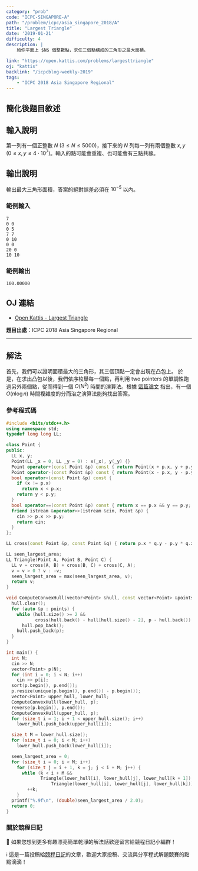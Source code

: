 ```yaml
---
category: "prob"
code: "ICPC-SINGAPORE-A"
path: "/problem/icpc/asia_singapore_2018/A"
title: "Largest Triangle"
date: '2019-01-21'
difficulty: 4
description: |
    給你平面上 $N$ 個整數點，求任三個點構成的三角形之最大面積。

link: "https://open.kattis.com/problems/largesttriangle"
oj: "kattis"
backlink: "/icpcblog-weekly-2019"
tags:
    - "ICPC 2018 Asia Singapore Regional"
---
```


## 簡化後題目敘述

<showvariable varname="description"></showvariable>

## 輸入說明

第一列有一個正整數 $N$ ($3\le N\le 5000$)，接下來的 $N$ 列每一列有兩個整數 $x, y$ ($0\le x, y\le 4\cdot 10^7$)。輸入的點可能會重複、也可能會有三點共線。

## 輸出說明

輸出最大三角形面積，答案的絕對誤差必須在 $10^{-5}$ 以內。

### 範例輸入

```
7
0 0
0 5
7 7
0 10
0 0
20 0
10 10
```

### 範例輸出

```
100.00000
```

## OJ 連結

* [Open Kattis - Largest Triangle](https://open.kattis.com/problems/largesttriangle)

**題目出處**：ICPC 2018 Asia Singapore Regional

---

## 解法

首先，我們可以證明面積最大的三角形，其三個頂點一定會出現在凸包上。
於是，在求出凸包以後，我們依序枚舉每一個點，再利用 two pointers 的單調性跑過另外兩個點，從而得到一個 $O(N^2)$ 時間的演算法。根據 [這篇論文](https://arxiv.org/abs/1705.11035) 指出，有一個 $O(n\log n)$ 時間複雜度的分而治之演算法能夠找出答案。

### 參考程式碼


```cpp
#include <bits/stdc++.h>
using namespace std;
typedef long long LL;

class Point {
public:
  LL x, y;
  Point(LL _x = 0, LL _y = 0) : x(_x), y(_y) {}
  Point operator+(const Point &p) const { return Point(x + p.x, y + p.y); }
  Point operator-(const Point &p) const { return Point(x - p.x, y - p.y); }
  bool operator<(const Point &p) const {
    if (x != p.x)
      return x < p.x;
    return y < p.y;
  }
  bool operator==(const Point &p) const { return x == p.x && y == p.y; }
  friend istream &operator>>(istream &cin, Point &p) {
    cin >> p.x >> p.y;
    return cin;
  }
};

LL cross(const Point &p, const Point &q) { return p.x * q.y - p.y * q.x; }

LL seen_largest_area;
LL Triangle(Point A, Point B, Point C) {
  LL v = cross(A, B) + cross(B, C) + cross(C, A);
  v = v > 0 ? v : -v;
  seen_largest_area = max(seen_largest_area, v);
  return v;
}

void ComputeConvexHull(vector<Point> &hull, const vector<Point> &points) {
  hull.clear();
  for (auto &p : points) {
    while (hull.size() >= 2 &&
           cross(hull.back() - hull[hull.size() - 2], p - hull.back()) <= 0)
      hull.pop_back();
    hull.push_back(p);
  }
}

int main() {
  int N;
  cin >> N;
  vector<Point> p(N);
  for (int i = 0; i < N; i++)
    cin >> p[i];
  sort(p.begin(), p.end());
  p.resize(unique(p.begin(), p.end()) - p.begin());
  vector<Point> upper_hull, lower_hull;
  ComputeConvexHull(lower_hull, p);
  reverse(p.begin(), p.end());
  ComputeConvexHull(upper_hull, p);
  for (size_t i = 1; i + 1 < upper_hull.size(); i++)
    lower_hull.push_back(upper_hull[i]);

  size_t M = lower_hull.size();
  for (size_t i = 0; i < M; i++)
    lower_hull.push_back(lower_hull[i]);

  seen_largest_area = 0;
  for (size_t i = 0; i < M; i++)
    for (size_t j = i + 1, k = j; j < i + M; j++) {
      while (k < i + M &&
             Triangle(lower_hull[i], lower_hull[j], lower_hull[k + 1]) >
                 Triangle(lower_hull[i], lower_hull[j], lower_hull[k]))
        ++k;
    }
  printf("%.9f\n", (double)seen_largest_area / 2.0);
  return 0;
}
```

### 關於競程日記

🍅 如果您想到更多有趣漂亮簡單乾淨的解法話歡迎留言給競程日記小編群！

ℹ️ 這是一篇投稿給[競程日記](https://www.facebook.com/競程日記-1514973425463954/)的文章，歡迎大家投稿、交流與分享程式解題競賽的點點滴滴！